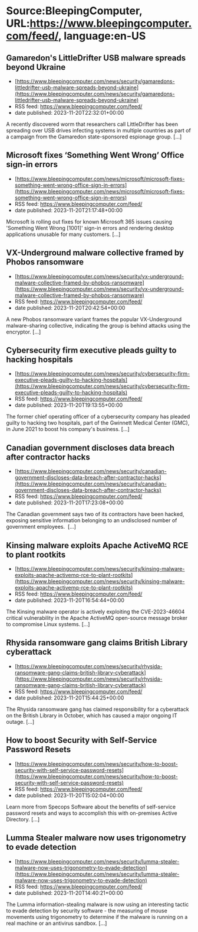 # Source:BleepingComputer, URL:https://www.bleepingcomputer.com/feed/, language:en-US

## Gamaredon's LittleDrifter USB malware spreads beyond Ukraine
 - [https://www.bleepingcomputer.com/news/security/gamaredons-littledrifter-usb-malware-spreads-beyond-ukraine](https://www.bleepingcomputer.com/news/security/gamaredons-littledrifter-usb-malware-spreads-beyond-ukraine)
 - RSS feed: https://www.bleepingcomputer.com/feed/
 - date published: 2023-11-20T22:32:01+00:00

A recently discovered worm that researchers call LittleDrifter has been spreading over USB drives infecting systems in multiple countries as part of a campaign from the Gamaredon state-sponsored espionage group. [...]

## Microsoft fixes ‘Something Went Wrong’ Office sign-in errors
 - [https://www.bleepingcomputer.com/news/microsoft/microsoft-fixes-something-went-wrong-office-sign-in-errors](https://www.bleepingcomputer.com/news/microsoft/microsoft-fixes-something-went-wrong-office-sign-in-errors)
 - RSS feed: https://www.bleepingcomputer.com/feed/
 - date published: 2023-11-20T21:17:48+00:00

Microsoft is rolling out fixes for known Microsoft 365 issues causing 'Something Went Wrong [1001]' sign-in errors and rendering desktop applications unusable for many customers. [...]

## VX-Underground malware collective framed by Phobos ransomware
 - [https://www.bleepingcomputer.com/news/security/vx-underground-malware-collective-framed-by-phobos-ransomware](https://www.bleepingcomputer.com/news/security/vx-underground-malware-collective-framed-by-phobos-ransomware)
 - RSS feed: https://www.bleepingcomputer.com/feed/
 - date published: 2023-11-20T20:42:54+00:00

A new Phobos ransomware variant frames the popular VX-Underground malware-sharing collective, indicating the group is behind attacks using the encryptor. [...]

## Cybersecurity firm executive pleads guilty to hacking hospitals
 - [https://www.bleepingcomputer.com/news/security/cybersecurity-firm-executive-pleads-guilty-to-hacking-hospitals](https://www.bleepingcomputer.com/news/security/cybersecurity-firm-executive-pleads-guilty-to-hacking-hospitals)
 - RSS feed: https://www.bleepingcomputer.com/feed/
 - date published: 2023-11-20T19:13:55+00:00

The former chief operating officer of a cybersecurity company has pleaded guilty to hacking two hospitals, part of the Gwinnett Medical Center (GMC), in June 2021 to boost his company's business. [...]

## Canadian government discloses data breach after contractor hacks
 - [https://www.bleepingcomputer.com/news/security/canadian-government-discloses-data-breach-after-contractor-hacks](https://www.bleepingcomputer.com/news/security/canadian-government-discloses-data-breach-after-contractor-hacks)
 - RSS feed: https://www.bleepingcomputer.com/feed/
 - date published: 2023-11-20T17:23:08+00:00

The Canadian government says two of its contractors have been hacked, exposing sensitive information belonging to an undisclosed number of government employees.  [...]

## Kinsing malware exploits Apache ActiveMQ RCE to plant rootkits
 - [https://www.bleepingcomputer.com/news/security/kinsing-malware-exploits-apache-activemq-rce-to-plant-rootkits](https://www.bleepingcomputer.com/news/security/kinsing-malware-exploits-apache-activemq-rce-to-plant-rootkits)
 - RSS feed: https://www.bleepingcomputer.com/feed/
 - date published: 2023-11-20T16:54:44+00:00

The Kinsing malware operator is actively exploiting the CVE-2023-46604 critical vulnerability in the Apache ActiveMQ open-source message broker to compromise Linux systems. [...]

## Rhysida ransomware gang claims British Library cyberattack
 - [https://www.bleepingcomputer.com/news/security/rhysida-ransomware-gang-claims-british-library-cyberattack](https://www.bleepingcomputer.com/news/security/rhysida-ransomware-gang-claims-british-library-cyberattack)
 - RSS feed: https://www.bleepingcomputer.com/feed/
 - date published: 2023-11-20T15:44:25+00:00

The Rhysida ransomware gang has claimed responsibility for a cyberattack on the British Library in October, which has caused a major ongoing IT outage. [...]

## How to boost Security with Self-Service Password Resets
 - [https://www.bleepingcomputer.com/news/security/how-to-boost-security-with-self-service-password-resets](https://www.bleepingcomputer.com/news/security/how-to-boost-security-with-self-service-password-resets)
 - RSS feed: https://www.bleepingcomputer.com/feed/
 - date published: 2023-11-20T15:02:04+00:00

Learn more from Specops Software about the benefits of self-service password resets and ways to accomplish this with on-premises Active Directory. [...]

## Lumma Stealer malware now uses trigonometry to evade detection
 - [https://www.bleepingcomputer.com/news/security/lumma-stealer-malware-now-uses-trigonometry-to-evade-detection](https://www.bleepingcomputer.com/news/security/lumma-stealer-malware-now-uses-trigonometry-to-evade-detection)
 - RSS feed: https://www.bleepingcomputer.com/feed/
 - date published: 2023-11-20T14:40:21+00:00

The Lumma information-stealing malware is now using an interesting tactic to evade detection by security software - the measuring of mouse movements using trigonometry to determine if the malware is running on a real machine or an antivirus sandbox. [...]

